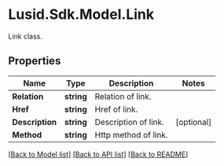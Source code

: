 # Lusid.Sdk.Model.Link
Link class.

## Properties

Name | Type | Description | Notes
------------ | ------------- | ------------- | -------------
**Relation** | **string** | Relation of link. | 
**Href** | **string** | Href of link. | 
**Description** | **string** | Description of link. | [optional] 
**Method** | **string** | Http method of link. | 

[[Back to Model list]](../README.md#documentation-for-models) [[Back to API list]](../README.md#documentation-for-api-endpoints) [[Back to README]](../README.md)


